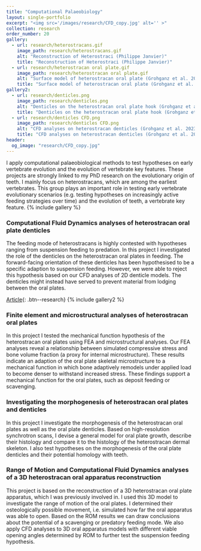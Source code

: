 ```yaml
---
title: "Computational Palaeobiology"
layout: single-portfolio
excerpt: "<img src='/images/research/CFD_copy.jpg' alt='' >"
collection: research
order_number: 20
gallery:
  - url: research/heterostracans.gif
    image_path: research/heterostracans.gif
    alt: "Reconstruction of Heterostraci (Philippe Janvier)"
    title: "Reconstruction of Heterostraci (Philippe Janvier)"
  - url: research/heterostracan oral plate.gif
    image_path: research/heterostracan oral plate.gif
    alt: "Surface model of heterostracan oral plate (Grohganz et al. 2023)"
    title: "Surface model of heterostracan oral plate (Grohganz et al. 2023)"
gallery2:
  - url: research/denticles.png
    image_path: research/denticles.png
    alt: "Denticles on the heterostracan oral plate hook (Grohganz et al. 2023)"
    title: "Denticles on the heterostracan oral plate hook (Grohganz et al. 2023)"
  - url: research/denticles CFD.png
    image_path: research/denticles CFD.png
    alt: "CFD analyses on heterostracan denticles (Grohganz et al. 2023)"
    title: "CFD analyses on heterostracan denticles (Grohganz et al. 2023)"
header:     
  og_image: "research/CFD_copy.jpg"
---
```


I apply computational palaeobiological methods to test hypotheses on early vertebrate evolution and the evolution of vertebrate key features. These projects are strongly linked to my PhD research on the evolutionary origin of teeth. I mainly focus on heterostracans, which are among the earliest vertebrates. This group plays an important role in testing early vertebrate evolutionary scenarios (e.g. testing hypotheses on increasingly active feeding strategies over time) and the evolution of teeth, a vertebrate key feature.
{% include gallery %}

### Computational Fluid Dynamics analyses of heterostracan oral plate denticles

The feeding mode of heterostracans is highly contested with hypotheses ranging from suspension feeding to predation. In this project I investigated the role of the denticles on the heterostracan oral plates in feeding. The forward-facing orientation of these denticles has been hypothesised to be a specific adaption to suspension feeding. However, we were able to reject this hypothesis based on our CFD analyses of 2D denticle models. The denticles might instead have served to prevent material from lodging between the oral plates. 
<!--Madleen Grohganz, Humberto Ferron, Zerina Johanson, Philip Donoghue. "Testing hypotheses of pteraspid heterostracan feeding using Computational Fluid Dynamics" *Journal of Vertebrate Paleontology*.-->
[Article](https://doi.org/10.1080/02724634.2023.2272974){: .btn--research} 
{% include gallery2 %}

### Finite element and microstructural analyses of heterostracan oral plates

In this project I tested the mechanical function hypothesis of the heterostracan oral plates using FEA and microstructural analyses. Our FEA analyses reveal a relationship between simulated compressive stress and bone volume fraction (a proxy for internal microstructure). These results indicate an adaption of the oral plate skeletal microstructure to a mechanical function in which bone adaptively remodels under applied load to become denser to withstand increased stress. These findings support a mechanical function for the oral plates, such as deposit feeding or scavenging.

### Investigating the morphogenesis of heterostracan oral plates and denticles

In this project I investigate the morphogenesis of the heterostracan oral plates as well as the oral plate denticles. Based on high-resolution synchrotron scans, I devise a general model for oral plate growth, describe their histology and compare it to the histology of the heterostracan dermal skeleton. I also test hypotheses on the morphogenesis of the oral plate denticles and their potential homology with teeth.

### Range of Motion and Computational Fluid Dynamics analyses of a 3D heterostracan oral apparatus reconstruction

This project is based on the reconstruction of a 3D heterostracan oral plate apparatus, which I was previously involved in. I used this 3D model to investigate the range of motion of the oral plates. I determined their osteologically possible movement, i.e. simulated how far the oral apparatus was able to open. Based on the ROM results we can draw conclusions about the potential of a scavenging or predatory feeding mode. We also apply CFD analyses to 3D oral apparatus models with different viable opening angles determined by ROM to further test the suspension feeding hypothesis.